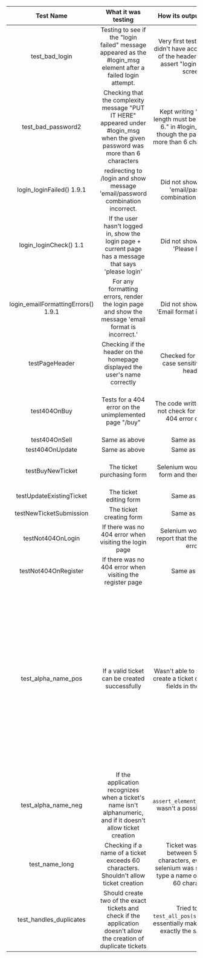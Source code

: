 |    Test Name   |                                              What it was testing                                              |                                              How its output is wrong                                              | What the error in the code was                                             | How you changed the program (or test input) to fix it                      |
|:--------------:|:-------------------------------------------------------------------------------------------------------------:|:-----------------------------------------------------------------------------------------------------------------:|----------------------------------------------------------------------------|----------------------------------------------------------------------------|
| test_bad_login | Testing to see if the "login failed" message appeared as the #login_msg element after a failed login attempt. | Very first test made so it didn't have access to the id of the header that would assert "login failed" on screen. | `self.assert_element("")` [It wasn't able to assert the element was there] | Added an id in the webpage under login.html checking `<h4 id="login_msg">{{message}}</h4>` | 
| test_bad_password2 | Checking that the complexity message "PUT IT HERE" appeared under #login_msg when the given password was more than 6 characters | Kept writing "Password length must be greator than 6." in #login_msg even though the password had more than 6 characters in it! | Under `backend.py` when deciding what the error message should be, it does the logic with two `if` statements under line `29` and `32`, therefore the line `32` message would always be the message since it's set after. | Changed line `32` conditional to an `elif` so it sends the desired "less than 6 characters" message when it's actually less than 6 characters. |
| login_loginFailed() 1.9.1           | redirecting to /login and show message 'email/password combination incorrect.                           | Did not show message 'email/password combination incorrect' | return None in backend.py function: def login_user(email, password):                  | Change return None to return "Email/password combination incorrect." |
| login_loginCheck() 1.1              | If the user hasn't logged in, show the login page + current page has a message that says 'please login' | Did not show message 'Please log in'                        | html element did not have an id html message did not have 'Please log in'             | Gave html element id: "login-prompt" Changed html message            |
| login_emailFormattingErrors() 1.9.1 | For any formatting errors, render the login page and show the message 'email format is incorrect.'      | Did not show message 'Email format is incorrect'            | html element did not have an id html message did not have 'Email format is incorrect' | Gave html element id: "#login_msg" Changed html message              |
| testPageHeader                      | Checking if the header on the homepage displayed the user's name correctly                              | Checked for the wrong case sensitivity in the header        | html element would check for if the header displayed "Test_frontend" instead of "test_frontend | Changed the test case to check for the correct case sensitivity |
| test404OnBuy                        | Tests for a 404 error on the unimplemented page "/buy"                                                  | The code writted just does not check for if there is a 404 error correctly | The "status" variable was supposed to be initialized with the status code of the current page, and the compared to "404", but status never became "404" for it to match | Instead of checking the status code the test now just checks for an element unique to the 404 page |
| test404OnSell                       | Same as above                                                                                           | Same as above                                               | Same as above                                                                         | Same as above                                                        |
| test404OnUpdate                     | Same as above                                                                                           | Same as above                                               | Same as above                                                                         | Same as above                                                        |
| testBuyNewTicket                    | The ticket purchasing form                                                                              | Selenium would open the form and then get stuck             | There was a mismatch between the element targeter in selenium and the id's in the html files | Both the targeter and the html were changed so that selenium interfaced with the website correctly |
| testUpdateExistingTicket            | The ticket editing form                                                                                 | Same as above                                               | Same as above                                                                         | Same as above                                                        |
| testNewTicketSubmission             | The ticket creating form                                                                                | Same as above                                               | Same as above                                                                         | Same as above                                                        |
| testNot404OnLogin                   | If there was no 404 error when visiting the login page                                                  | Selenium would falsely report that there was 404 error      | self.assert_no_404_errors() does not function correctly                               | The test case now checks for a unique element that only exists on the 404 page, and passes when that element isn't there |
| testNot404OnRegister                | If there was no 404 error when visiting the register page                                               | Same as above                                               | Same as above                                                                         | Same as above                                                        |
|test_alpha_name_pos|If a valid ticket can be created successfully|Wasn't able to successfully create a ticket due to invalid fields in the tickets|1. Had to redo indents since python didn't like indentation <br>2. #btn-buy-test was invalid <br>3. #submit-ticket-name was invalid <br>4. #submit-ticket-quantity was invalid <br>5. #submit-ticket-price was invalid <br>6. #submit-datetime was invalid <br>7. #submit-ticket-button was invalid <br>8. #sell-ticket-quantity value was an int 10 <br>9. #sell-ticket-price value was an int 20 <br>10. #sell-datetime was in incorrect format `date.today().strftime("%Y/%m/%d")`<br>11. Ticket creation didn't allow spaces " " or under-scores "_" since they didn't count as alphanumeric|1. Fixed indentation by redoing tabs<br>2. Had to change #btn-buy-test to #btn-add-ticket<br>3. Had to change #submit-ticket-name to #sell-ticket-name<br>4. Had to change #submit-ticket-quantity to #sell-ticket-quantity<br>5. Had to change #submit-ticket-price to #sell-ticket-price<br>6. Had to change #submit-datetime to #sell-datetime<br>7. Had to change #submit-ticket-button to #sell-ticket-button<br>8. Made #sell-ticket-quantity value a string "10"<br>9. Made #sell-ticket-price value a string "20"<br>10. Made #sell-datetime value `date.today().strftime("%d/%m/%Y")` for successfully getting the current date<br>11. Made sure not to test naming tickets with spaces or under-scores|
|test_alpha_name_neg|If the application recognizes when a ticket's name isn't alphanumeric, and if it doesn't allow ticket creation|`assert_element_not_present` wasn't a possible method|`assert_element_not_present` wasn't defined|had to change this check `assert_element_absent`|
|test_name_long|Checking if a name of a ticket exceeds 60 characters. Shouldn't allow ticket creation|Ticket was created between 5 and 10 characters, even though selenium was supposed to type a name of more than 60 characters|Before filling out the form, I tried to add `sleep(1)`, which sometimes wouldn't work|Had to add in a `time.sleep(1)` when inputting the information for the new ticket, since the long string being tested needs time to be typed!|
|test_handles_duplicates|Should create two of the exact tickets and check if the application doesn't allow the creation of duplicate tickets|Tried to call `test_all_pos(self)` twice to essentially make two tickets exactly the same name|This caused the error of these functions not being able to be called in this namespace|Solved this by essentially calling code to create tickets twice in a row, rather than calling the function to do this|